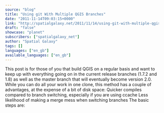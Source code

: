 ```yaml
---
source: "blog"
title: "Using git With Multiple QGIS Branches"
date: "2011-11-14T09:03:15+0000"
link: "http://spatialgalaxy.net/2011/11/14/using-git-with-multiple-qgis-branches/"
draft: "false"
showcase: "planet"
subscribers: ["spatialgalaxy_net"]
author: "Spatial Galaxy"
tags: []
languages: ["en_gb"]
available_languages: ["en_gb"]
---
```


This post is for those of you that build QGIS on a regular basis and want to keep up with everything going on in the current release branches (1.7.2 and 1.8) as well as the master branch that will eventually become version 2.0.
While you can do all your work in one clone, this method has a couple of advantages, at the expense of a bit of disk space:
 Quicker compiles compared to branch switching, especially if you are using ccache Less likelihood of making a merge mess when switching branches  The basic steps are:
